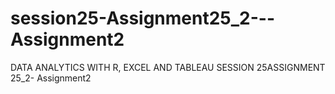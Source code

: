 # session25-Assignment25_2---Assignment2
DATA ANALYTICS WITH R, EXCEL AND TABLEAU SESSION 25ASSIGNMENT 25_2- Assignment2
